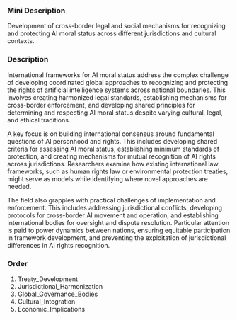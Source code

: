 ### Mini Description

Development of cross-border legal and social mechanisms for recognizing and protecting AI moral status across different jurisdictions and cultural contexts.

### Description

International frameworks for AI moral status address the complex challenge of developing coordinated global approaches to recognizing and protecting the rights of artificial intelligence systems across national boundaries. This involves creating harmonized legal standards, establishing mechanisms for cross-border enforcement, and developing shared principles for determining and respecting AI moral status despite varying cultural, legal, and ethical traditions.

A key focus is on building international consensus around fundamental questions of AI personhood and rights. This includes developing shared criteria for assessing AI moral status, establishing minimum standards of protection, and creating mechanisms for mutual recognition of AI rights across jurisdictions. Researchers examine how existing international law frameworks, such as human rights law or environmental protection treaties, might serve as models while identifying where novel approaches are needed.

The field also grapples with practical challenges of implementation and enforcement. This includes addressing jurisdictional conflicts, developing protocols for cross-border AI movement and operation, and establishing international bodies for oversight and dispute resolution. Particular attention is paid to power dynamics between nations, ensuring equitable participation in framework development, and preventing the exploitation of jurisdictional differences in AI rights recognition.

### Order

1. Treaty_Development
2. Jurisdictional_Harmonization
3. Global_Governance_Bodies
4. Cultural_Integration
5. Economic_Implications
